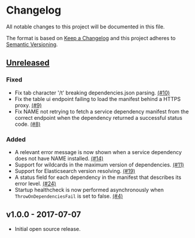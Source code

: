 # Changelog

All notable changes to this project will be documented in this file.

The format is based on [Keep a Changelog](http://keepachangelog.com/en/1.0.0/) and this project adheres to [Semantic Versioning](http://semver.org/spec/v2.0.0.html).

## [Unreleased]
### Fixed
* Fix tab character '/t' breaking dependencies.json parsing. [(#10)](https://github.com/nosinovacao/name-sdk/issues/9)
* Fix the table ui endpoint failing to load the manifest behind a HTTPS proxy. [(#9)](https://github.com/nosinovacao/name-sdk/issues/9)
* Fix NAME not retrying to fetch a service dependency manifest from the correct endpoint when the dependency returned a successful status code. [(#8)](https://github.com/nosinovacao/name-sdk/issues/8)
### Added
* A relevant error message is now shown when a service dependency does not have NAME installed. [(#14)](https://github.com/nosinovacao/name-sdk/issues/14)
* Support for wildcards in the maximum version of dependencies. [(#11)](https://github.com/nosinovacao/name-sdk/issues/11)
* Support for Elasticsearch version resolving. [(#19)](https://github.com/nosinovacao/name-sdk/issues/19)
* A status field for each dependency in the manifest that describes its error level. [(#24)](https://github.com/nosinovacao/name-sdk/issues/24)
* Startup healthcheck is now performed asynchronously when `ThrowOnDependenciesFail` is set to false. [(#4)](https://github.com/nosinovacao/name-sdk/issues/19)

## v1.0.0 - 2017-07-07
* Initial open source release.


[Unreleased]: https://github.com/nosinovacao/name-sdk/compare/v1.0.0...HEAD